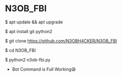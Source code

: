# N3OB_FBI

$ apt update && apt upgrade

$ apt install git python2

$ git clone https://github.com/N3OBH4CKER/N3OB_FBI

$ cd N3OB_FBI

$ python2 n3ob-fbi.py

- Bot Command is Full Working😪
